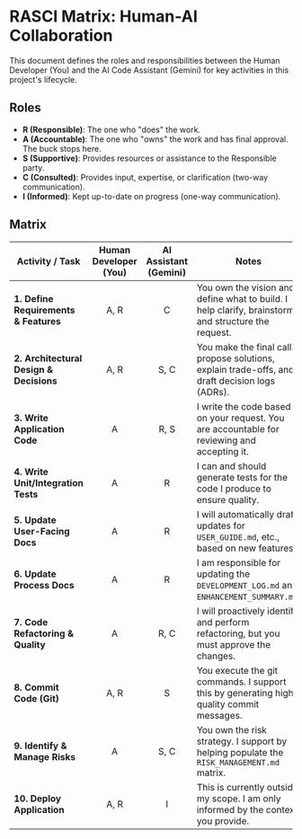 # RASCI Matrix: Human-AI Collaboration

This document defines the roles and responsibilities between the Human Developer (You) and the AI Code Assistant (Gemini) for key activities in this project's lifecycle.

## Roles

- **R (Responsible)**: The one who "does" the work.
- **A (Accountable)**: The one who "owns" the work and has final approval. The buck stops here.
- **S (Supportive)**: Provides resources or assistance to the Responsible party.
- **C (Consulted)**: Provides input, expertise, or clarification (two-way communication).
- **I (Informed)**: Kept up-to-date on progress (one-way communication).

## Matrix

| Activity / Task                         | Human Developer (You) | AI Assistant (Gemini) | Notes                                                                                               |
| --------------------------------------- | :-------------------: | :-------------------: | --------------------------------------------------------------------------------------------------- |
| **1. Define Requirements & Features**   |         A, R          |           C           | You own the vision and define what to build. I help clarify, brainstorm, and structure the request. |
| **2. Architectural Design & Decisions** |         A, R          |         S, C          | You make the final call. I propose solutions, explain trade-offs, and draft decision logs (ADRs).   |
| **3. Write Application Code**           |           A           |         R, S          | I write the code based on your request. You are accountable for reviewing and accepting it.         |
| **4. Write Unit/Integration Tests**     |           A           |           R           | I can and should generate tests for the code I produce to ensure quality.                           |
| **5. Update User-Facing Docs**          |           A           |           R           | I will automatically draft updates for `USER_GUIDE.md`, etc., based on new features.                |
| **6. Update Process Docs**              |           A           |           R           | I am responsible for updating the `DEVELOPMENT_LOG.md` and `ENHANCEMENT_SUMMARY.md`.                |
| **7. Code Refactoring & Quality**       |           A           |         R, C          | I will proactively identify and perform refactoring, but you must approve the changes.              |
| **8. Commit Code (Git)**                |         A, R          |           S           | You execute the git commands. I support this by generating high-quality commit messages.            |
| **9. Identify & Manage Risks**          |           A           |         S, C          | You own the risk strategy. I support by helping populate the `RISK_MANAGEMENT.md` matrix.           |
| **10. Deploy Application**              |         A, R          |           I           | This is currently outside my scope. I am only informed by the context you provide.                  |
